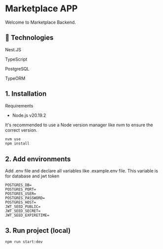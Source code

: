 # Marketplace APP

Welcome to Marketplace Backend.

## 🚀 Technologies

Nest.JS

TypeScript

PostgreSQL

TypeORM

## 1. Installation

Requirements

- Node.js v20.19.2

It's recommended to use a Node version manager like nvm to ensure the correct version.

````bash
nvm use
npm install
````

## 2. Add environments

Add .env file and declare all variables like .example.env file. This variable is for database and jwt token

````env
POSTGRES_DB=
POSTGRES_PORT=
POSTGRES_USER=
POSTGRES_PASSWORD=
POSTGRES_HOST=
JWT_SEED_PUBLIC=
JWT_SEED_SECRET=
JWT_SEED_EXPIRETIME=
````

## 3. Run project (local)

````bash
npm run start:dev
````
